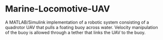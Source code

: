 # Marine-Locomotive-UAV
A MATLAB/Simulink implementation of a robotic system consisting of a quadrotor UAV that pulls a foating buoy across water. Velocity manipulation of the buoy is allowed through a tether that links the UAV to the buoy.
